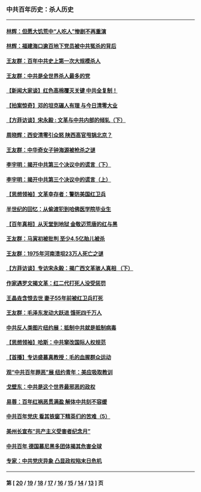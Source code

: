 ### 中共百年历史：杀人历史
---
#### [林辉：但愿大饥荒中“人吃人”惨剧不再重演](../../pages/nf1176106/n14020531.md?07010430) 
#### [林辉：福建海口逾百地下党员被中共冤杀的背后](../../pages/nf1176106/n13878946.md?07010430) 
#### [王友群：百年中共史上第一次大规模杀人](../../pages/nf1176106/n13863785.md?07010430) 
#### [王友群：中共是全世界杀人最多的党](../../pages/nf1176106/n13860689.md?07010430) 
#### [【新闻大家谈】红色高棉覆灭关键 中共全复制！](../../pages/nf1176106/n13850222.md?07010430) 
#### [【拍案惊奇】邓的坦克碾人有理 与今日清零大业](../../pages/nf1176106/n13729574.md?07010430) 
#### [【方菲访谈】宋永毅 : 文革与中共内部的倾轧（下）](../../pages/nf1176106/n13486836.md?07010430) 
#### [周晓辉：西安清零引众怒 陕西高官甩锅北京？](../../pages/nf1176106/n13484627.md?07010430) 
#### [王友群：中华奇女子钟海源被枪杀之谜](../../pages/nf1176106/n13430555.md?07010430) 
#### [李宇明：揭开中共第三个决议中的谎言（下）](../../pages/nf1176106/n13389389.md?07010430) 
#### [李宇明：揭开中共第三个决议中的谎言（上）](../../pages/nf1176106/n13388697.md?07010430) 
#### [【思想领袖】文革幸存者：警防美国红卫兵](../../pages/nf1176106/n13339289.md?07010430) 
#### [半世纪的回忆：从偷渡犯到哈佛医学院毕业生](../../pages/nf1176106/n13345328.md?07010430) 
#### [【百年真相】从天堂到地狱 金敬迈荒唐的红与黑](../../pages/nf1176106/n13336995.md?07010430) 
#### [王友群：马寅初被批判 至少4.5亿胎儿被杀](../../pages/nf1176106/n13260313.md?07010430) 
#### [王友群：1975年河南溃坝23万人死亡之谜](../../pages/nf1176106/n13231576.md?07010430) 
#### [【方菲访谈】专访宋永毅：揭广西文革骇人真相 （下）](../../pages/nf1176106/n13209074.md?07010430) 
#### [作家遇罗文揭文革：红二代打死人没受惩罚](../../pages/nf1176106/n13205254.md?07010430) 
#### [王晶垚含恨去世 妻子55年前被红卫兵打死](../../pages/nf1176106/n13203590.md?07010430) 
#### [王友群：毛泽东发动大跃进 饿死四千万人](../../pages/nf1176106/n13177158.md?07010430) 
#### [中共反人类图片纽约展：抵制中共就是抵制病毒](../../pages/nf1176106/n13115371.md?07010430) 
#### [【思想领袖】哈斯：中共窜改国际人权规范](../../pages/nf1176106/n13053647.md?07010430) 
#### [【首播】专访盛慕真教授：毛的血腥群众运动](../../pages/nf1176106/n13091782.md?07010430) 
#### [观“中共百年罪恶”展 纽约青年：美应吸取教训](../../pages/nf1176106/n13085246.md?07010430) 
#### [戈壁东：中共是这个世界最邪恶的政权](../../pages/nf1176106/n13085641.md?07010430) 
#### [易蓉：百年红祸恶贯满盈 解体中共刻不容缓](../../pages/nf1176106/n13084455.md?07010430) 
#### [中共百年党庆 看其铁窗下精英们的苦难（5）](../../pages/nf1176106/n13076766.md?07010430) 
#### [美州长宣布“共产主义受害者纪念月”](../../pages/nf1176106/n13074024.md?07010430) 
#### [中共百年 德国慕尼黑多团体揭其危害全球](../../pages/nf1176106/n13068873.md?07010430) 
#### [专家：中共党庆异象 凸显政权陷末日危机](../../pages/nf1176106/n13067084.md?07010430) 

---
#### 第 [ [20](./20.md?07010430) / [19](./19.md?07010430) / [18](./18.md?07010430) / [17](./17.md?07010430) / [16](./16.md?07010430) / [15](./15.md?07010430) / [14](./14.md?07010430) / [13](./13.md?07010430) ] 页
